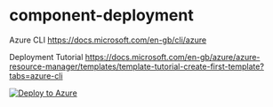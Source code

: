 # component-deployment

Azure CLI https://docs.microsoft.com/en-gb/cli/azure

Deployment Tutorial https://docs.microsoft.com/en-gb/azure/azure-resource-manager/templates/template-tutorial-create-first-template?tabs=azure-cli

[![Deploy to Azure](https://azuredeploy.net/deploybutton.png)](https://azuredeploy.net/?repository=https://github.com/clazureroom/component-deployment/tree/master/redis-cache)